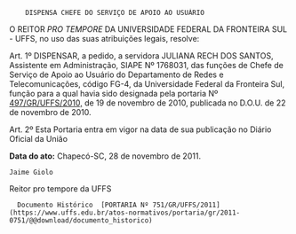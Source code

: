         DISPENSA CHEFE DO SERVIÇO DE APOIO AO USUÁRIO  

O REITOR  *PRO TEMPORE*  DA UNIVERSIDADE FEDERAL DA FRONTEIRA SUL - UFFS, no uso das suas atribuições legais, resolve:

 Art. 1º DISPENSAR, a pedido, a servidora JULIANA RECH DOS SANTOS, Assistente em Administração, SIAPE Nº 1768031, das funções de Chefe de Serviço de Apoio ao Usuário do Departamento de Redes e Telecomunicações, código FG-4, da Universidade Federal da Fronteira Sul, função para a qual havia sido designada pela portaria Nº  [497/GR/UFFS/2010,](https://www.uffs.edu.br/atos-normativos/portaria/gr/2010-0497) de 19 de novembro de 2010, publicada no D.O.U. de 22 de novembro de 2010.

 Art. 2º Esta Portaria entra em vigor na data de sua publicação no Diário Oficial da União

  

   **Data do ato:** Chapecó-SC, 28 de novembro de 2011.   
 

    Jaime Giolo   
 Reitor pro tempore da UFFS 

      Documento Histórico  [PORTARIA Nº 751/GR/UFFS/2011](https://www.uffs.edu.br/atos-normativos/portaria/gr/2011-0751/@@download/documento_historico)     
      